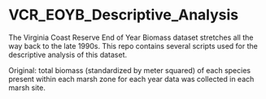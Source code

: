 # VCR_EOYB_Descriptive_Analysis
The Virginia Coast Reserve End of Year Biomass dataset stretches all the way back to the late 1990s. This repo contains several scripts used for the descriptive analysis of this dataset.

Original: total biomass (standardized by meter squared) of each species present within each marsh zone for each year data was collected in each marsh site. 
